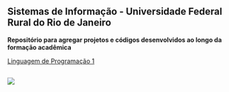 ## Sistemas de Informação - Universidade Federal Rural do Rio de Janeiro
**Repositório para agregar projetos e códigos desenvolvidos ao longo da formação acadêmica**

[Linguagem de Programação 1](https://github.com/Gabriel0018/Sistemas-de-Informacao-UFRRJ/tree/Linguagem-de-Programa%C3%A7%C3%A3o-1)

##

<div> 
  <a href="https://portal.ufrrj.br/" target="_blank"><img src="https://portal.ufrrj.br/wp-content/uploads/2020/12/foto-ufrrj-sero.jpg" target="_blank"></a>
